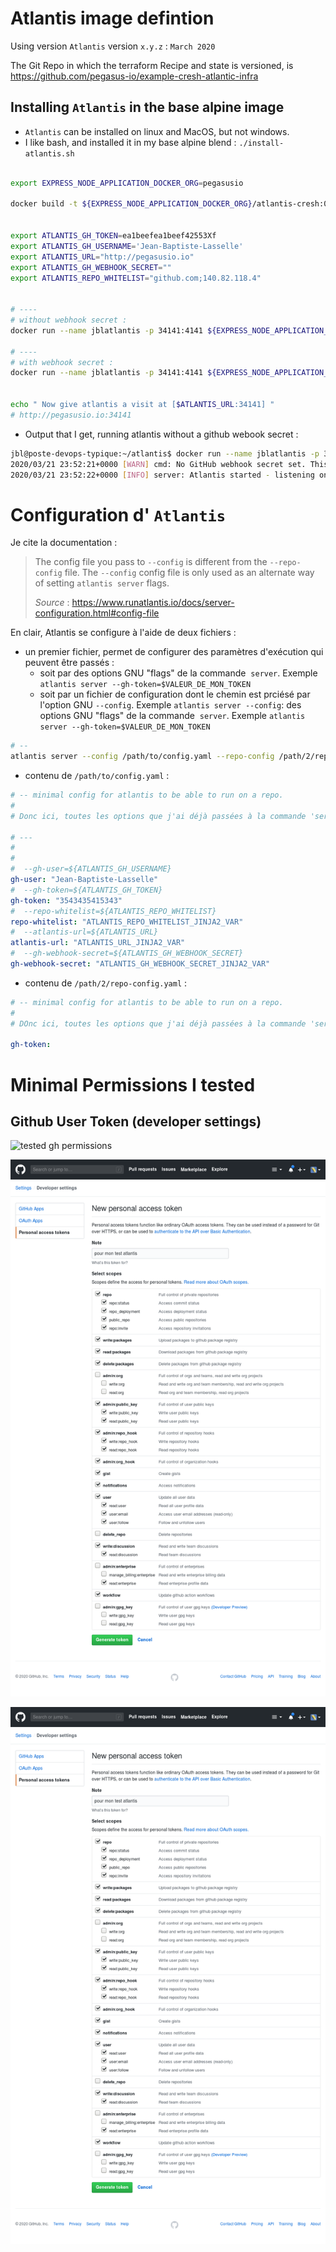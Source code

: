 # Atlantis image defintion

Using version `Atlantis` version `x.y.z` : `March 2020`

The Git Repo in which the terraform Recipe and state is versioned, is https://github.com/pegasus-io/example-cresh-atlantic-infra

## Installing `Atlantis` in the base alpine image

* `Atlantis` can be installed on linux and MacOS, but not windows.
* I like bash, and installed it in my base alpine blend : `./install-atlantis.sh`


```bash

export EXPRESS_NODE_APPLICATION_DOCKER_ORG=pegasusio

docker build -t ${EXPRESS_NODE_APPLICATION_DOCKER_ORG}/atlantis-cresh:0.0.1 .


export ATLANTIS_GH_TOKEN=ea1beefea1beef42553Xf
export ATLANTIS_GH_USERNAME='Jean-Baptiste-Lasselle'
export ATLANTIS_URL="http://pegasusio.io"
export ATLANTIS_GH_WEBHOOK_SECRET=""
export ATLANTIS_REPO_WHITELIST="github.com;140.82.118.4"


# ----
# without webhook secret :
docker run --name jblatlantis -p 34141:4141 ${EXPRESS_NODE_APPLICATION_DOCKER_ORG}/atlantis-cresh:0.0.1 server --gh-user=${ATLANTIS_GH_USERNAME} --gh-token=${ATLANTIS_GH_TOKEN} --repo-whitelist=${ATLANTIS_REPO_WHITELIST} --atlantis-url=${ATLANTIS_URL}

# ----
# with webhook secret :
docker run --name jblatlantis -p 34141:4141 ${EXPRESS_NODE_APPLICATION_DOCKER_ORG}/atlantis-cresh:0.0.1 server --gh-user=${ATLANTIS_GH_USERNAME} --gh-token=${ATLANTIS_GH_TOKEN} --repo-whitelist=${ATLANTIS_REPO_WHITELIST} --atlantis-url=${ATLANTIS_URL} --gh-webhook-secret=${ATLANTIS_GH_WEBHOOK_SECRET}


echo " Now give atlantis a visit at [$ATLANTIS_URL:34141] "
# http://pegasusio.io:34141

```
* Output that I get, running atlantis without a github webook secret :

```bash
jbl@poste-devops-typique:~/atlantis$ docker run --name jblatlantis -p 34141:4141 ${EXPRESS_NODE_APPLICATION_DOCKER_ORG}/atlantis-cresh:0.0.1 server --gh-user=${ATLANTIS_GH_USERNAME} --gh-token=${ATLANTIS_GH_TOKEN} --repo-whitelist=${ATLANTIS_REPO_WHITELIST} --atlantis-url=${ATLANTIS_URL}
2020/03/21 23:52:21+0000 [WARN] cmd: No GitHub webhook secret set. This could allow attackers to spoof requests from GitHub
2020/03/21 23:52:22+0000 [INFO] server: Atlantis started - listening on port 4141


```

# Configuration d' `Atlantis`

Je cite la documentation :

>
> The config file you pass to `--config` is
> different from the `--repo-config` file.
> The `--config` config file is only used as
> an alternate way of setting `atlantis server` flags.
>
> _Source_ : https://www.runatlantis.io/docs/server-configuration.html#config-file
>

En clair, Atlantis se configure à l'aide de deux fichiers :
* un premier fichier, permet de configurer des paramètres d'exécution qui peuvent être passés :
  * soit par des options GNU "flags" de la commande  `server`. Exemple  `atlantis server --gh-token=$VALEUR_DE_MON_TOKEN`
  * soit par un fichier de configuration dont le chemin est prciésé par l'option GNU `--config`. Exemple `atlantis server --config`:  des options GNU "flags" de la commande  `server`. Exemple  `atlantis server --gh-token=$VALEUR_DE_MON_TOKEN`


```bash
# --
atlantis server --config /path/to/config.yaml --repo-config /path/2/repo-config.yaml
```

* contenu de `/path/to/config.yaml` :

```Yaml
# -- minimal config for atlantis to be able to run on a repo.
#
# Donc ici, toutes les options que j'ai déjà passées à la commande 'server', au docker run :

# ---
#
#
#  --gh-user=${ATLANTIS_GH_USERNAME}
gh-user: "Jean-Baptiste-Lasselle"
#  --gh-token=${ATLANTIS_GH_TOKEN}
gh-token: "3543435415343"
#  --repo-whitelist=${ATLANTIS_REPO_WHITELIST}
repo-whitelist: "ATLANTIS_REPO_WHITELIST_JINJA2_VAR"
#  --atlantis-url=${ATLANTIS_URL}
atlantis-url: "ATLANTIS_URL_JINJA2_VAR"
#  --gh-webhook-secret=${ATLANTIS_GH_WEBHOOK_SECRET}
gh-webhook-secret: "ATLANTIS_GH_WEBHOOK_SECRET_JINJA2_VAR"
```

* contenu de `/path/2/repo-config.yaml` :

```Yaml
# -- minimal config for atlantis to be able to run on a repo.
#
# DOnc ici, toutes les options que j'ai déjà passées à la commande 'server', au docker run :

gh-token:
```


# Minimal Permissions I tested

## Github User Token (developer settings)

![tested gh permissions](https://github.com/pegasus-io/a-k8s-demo/raw/feature/k8s-provisioning/documentation/images/atlantis/ATLANTIS_GH_TOKEN_PERMISSIONS_TEST1.png)

![tested gh permissions](https://github.com/pegasus-io/a-k8s-demo/raw/develop/documentation/images/atlantis/ATLANTIS_GH_TOKEN_PERMISSIONS_TEST1.png)

![tested gh permissions](https://github.com/pegasus-io/a-k8s-demo/raw/master/documentation/images/atlantis/ATLANTIS_GH_TOKEN_PERMISSIONS_TEST1.png)
